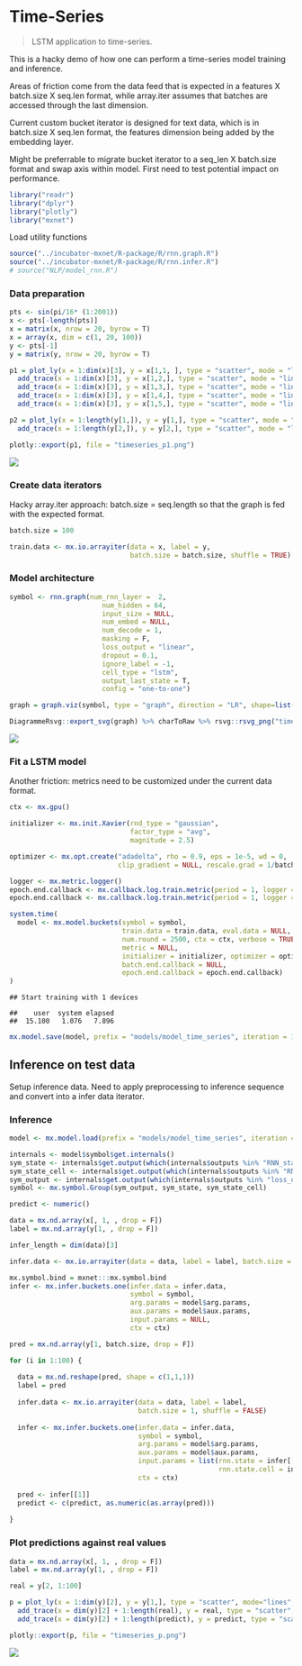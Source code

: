 Time-Series
================

> LSTM application to time-series.

This is a hacky demo of how one can perform a time-series model training and inference.

Areas of friction come from the data feed that is expected in a features X batch.size X seq.len format, while array.iter assumes that batches are accessed through the last dimension.

Current custom bucket iterator is designed for text data, which is in batch.size X seq.len format, the features dimension being added by the embedding layer.

Might be preferrable to migrate bucket iterator to a seq\_len X batch.size format and swap axis within model. First need to test potential impact on performance.

``` r
library("readr")
library("dplyr")
library("plotly")
library("mxnet")
```

Load utility functions

``` r
source("../incubator-mxnet/R-package/R/rnn.graph.R")
source("../incubator-mxnet/R-package/R/rnn.infer.R")
# source("NLP/model_rnn.R")
```

### Data preparation

``` r
pts <- sin(pi/16* (1:2001))
x <- pts[-length(pts)]
x = matrix(x, nrow = 20, byrow = T)
x = array(x, dim = c(1, 20, 100))
y <- pts[-1]
y = matrix(y, nrow = 20, byrow = T)

p1 = plot_ly(x = 1:dim(x)[3], y = x[1,1, ], type = "scatter", mode = "lines") %>% 
  add_trace(x = 1:dim(x)[3], y = x[1,2,], type = "scatter", mode = "lines") %>% 
  add_trace(x = 1:dim(x)[3], y = x[1,3,], type = "scatter", mode = "lines") %>% 
  add_trace(x = 1:dim(x)[3], y = x[1,4,], type = "scatter", mode = "lines") %>% 
  add_trace(x = 1:dim(x)[3], y = x[1,5,], type = "scatter", mode = "lines")

p2 = plot_ly(x = 1:length(y[1,]), y = y[1,], type = "scatter", mode = "lines") %>%
  add_trace(x = 1:length(y[2,]), y = y[2,], type = "scatter", mode = "lines")

plotly::export(p1, file = "timeseries_p1.png")
```

![](TimeSeries_files/figure-markdown_github/unnamed-chunk-3-1.png)

### Create data iterators

Hacky array.iter approach: batch.size = seq.length so that the graph is fed with the expected format.

``` r
batch.size = 100

train.data <- mx.io.arrayiter(data = x, label = y, 
                              batch.size = batch.size, shuffle = TRUE)
```

### Model architecture

``` r
symbol <- rnn.graph(num_rnn_layer =  2, 
                       num_hidden = 64,
                       input_size = NULL,
                       num_embed = NULL, 
                       num_decode = 1,
                       masking = F, 
                       loss_output = "linear",
                       dropout = 0.1, 
                       ignore_label = -1,
                       cell_type = "lstm",
                       output_last_state = T,
                       config = "one-to-one")

graph = graph.viz(symbol, type = "graph", direction = "LR", shape=list(data = c(1, 4, 100), label = c(4, 100)))
```

``` r
DiagrammeRsvg::export_svg(graph) %>% charToRaw %>% rsvg::rsvg_png("time_graph.png")
```

![](time_graph.png)

### Fit a LSTM model

Another friction: metrics need to be customized under the current data format.

``` r
ctx <- mx.gpu()

initializer <- mx.init.Xavier(rnd_type = "gaussian", 
                              factor_type = "avg", 
                              magnitude = 2.5)

optimizer <- mx.opt.create("adadelta", rho = 0.9, eps = 1e-5, wd = 0,
                           clip_gradient = NULL, rescale.grad = 1/batch.size)

logger <- mx.metric.logger()
epoch.end.callback <- mx.callback.log.train.metric(period = 1, logger = logger)
epoch.end.callback <- mx.callback.log.train.metric(period = 1, logger = logger)

system.time(
  model <- mx.model.buckets(symbol = symbol,
                            train.data = train.data, eval.data = NULL, 
                            num.round = 2500, ctx = ctx, verbose = TRUE,
                            metric = NULL, 
                            initializer = initializer, optimizer = optimizer, 
                            batch.end.callback = NULL, 
                            epoch.end.callback = epoch.end.callback)
)
```

    ## Start training with 1 devices

    ##    user  system elapsed 
    ##  15.100   1.076   7.896

``` r
mx.model.save(model, prefix = "models/model_time_series", iteration = 1000)
```

Inference on test data
----------------------

Setup inference data. Need to apply preprocessing to inference sequence and convert into a infer data iterator.

### Inference

``` r
model <- mx.model.load(prefix = "models/model_time_series", iteration = 1000)

internals <- model$symbol$get.internals()
sym_state <- internals$get.output(which(internals$outputs %in% "RNN_state"))
sym_state_cell <- internals$get.output(which(internals$outputs %in% "RNN_state_cell"))
sym_output <- internals$get.output(which(internals$outputs %in% "loss_output"))
symbol <- mx.symbol.Group(sym_output, sym_state, sym_state_cell)

predict <- numeric()

data = mx.nd.array(x[, 1, , drop = F])
label = mx.nd.array(y[1, , drop = F])

infer_length = dim(data)[3]

infer.data <- mx.io.arrayiter(data = data, label = label, batch.size = batch.size, shuffle = FALSE)

mx.symbol.bind = mxnet:::mx.symbol.bind
infer <- mx.infer.buckets.one(infer.data = infer.data, 
                              symbol = symbol,
                              arg.params = model$arg.params, 
                              aux.params = model$aux.params, 
                              input.params = NULL,
                              ctx = ctx)

pred = mx.nd.array(y[1, batch.size, drop = F])

for (i in 1:100) {
  
  data = mx.nd.reshape(pred, shape = c(1,1,1))
  label = pred
  
  infer.data <- mx.io.arrayiter(data = data, label = label,  
                                batch.size = 1, shuffle = FALSE)
  
  infer <- mx.infer.buckets.one(infer.data = infer.data, 
                                symbol = symbol,
                                arg.params = model$arg.params,
                                aux.params = model$aux.params,
                                input.params = list(rnn.state = infer[[2]], 
                                                    rnn.state.cell = infer[[3]]), 
                                ctx = ctx)
  
  pred <- infer[[1]]
  predict <- c(predict, as.numeric(as.array(pred)))
  
}
```

### Plot predictions against real values

``` r
data = mx.nd.array(x[, 1, , drop = F])
label = mx.nd.array(y[1, , drop = F])

real = y[2, 1:100]

p = plot_ly(x = 1:dim(y)[2], y = y[1,], type = "scatter", mode="lines", name = "hist") %>% 
  add_trace(x = dim(y)[2] + 1:length(real), y = real, type = "scatter", mode="lines", name = "real") %>% 
  add_trace(x = dim(y)[2] + 1:length(predict), y = predict, type = "scatter", mode="lines", name = "pred")

plotly::export(p, file = "timeseries_p.png")
```

![](TimeSeries_files/figure-markdown_github/unnamed-chunk-9-1.png)
